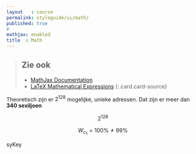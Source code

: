 ```yaml
---
layout   : course
permalink: styleguide/ui/math/
published: true
#
mathjax: enabled
title  : Math
---
```


> Zie ook
> -------
> - [MathJax Documentation](https://www.mathjax.org/#docs)
> - [LaTeX Mathematical Expressions](https://nl.sharelatex.com/learn/Mathematical_expressions)
{:.card.card-source}

Theoretisch zijn er $2^{128}$ mogelijke, unieke adressen. Dat zijn er meer dan **340 sexiljoen**

$$2^{128}$$

$$W_{c_1} = 100 \% \neq 99 \%$$

syKey